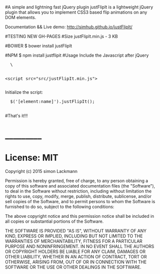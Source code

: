 #A simple and lightning fast jQuery plugin 
  justFlipIt is a lightweight jQuery plugin that allows you to implement CSS3 based flip animations on any DOM elements.  

  Documentation && Live demo: http://simhub.github.io/justFlipIt/  

#TESTING  NEW GH-PAGES
#Size 
    justFlipIt.min.js  -  3 KB
  
#BOWER 
    $ bower install justFlipIt

#NPM
    $ npm install justflipit
#Usage
  Include the Javascript after jQuery
  <pre>
  \<script src="https://ajax.googleapis.com/ajax/libs/jquery/2.1.4/jquery.min.js"></script>
  \<script src="src/justFlipIt.min.js"></script>
  </pre>  
  
  Initialize the script:  
  <pre>
  $('[element:name]').justFlipIt();
  </pre>
  
#That's it!!!  
# _________
# License:  MIT
  Copyright (c) 2015 simon Lackmann
  
  Permission is hereby granted, free of charge, to any person obtaining a copy of this software and associated documentation files (the "Software"), to deal in the Software without restriction, including without limitation the rights to use, copy, modify, merge, publish, distribute, sublicense, and/or sell copies of the Software, and to permit persons to whom the Software is furnished to do so, subject to the following conditions:
 
  The above copyright notice and this permission notice shall be included in all copies or substantial portions of the Software.
  
  THE SOFTWARE IS PROVIDED "AS IS", WITHOUT WARRANTY OF ANY KIND, EXPRESS OR IMPLIED, INCLUDING BUT NOT LIMITED TO THE WARRANTIES OF MERCHANTABILITY, FITNESS FOR A PARTICULAR PURPOSE AND NONINFRINGEMENT. IN NO EVENT SHALL THE AUTHORS OR COPYRIGHT HOLDERS BE LIABLE FOR ANY CLAIM, DAMAGES OR OTHER LIABILITY, WHETHER IN AN ACTION OF CONTRACT, TORT OR OTHERWISE, ARISING FROM, OUT OF OR IN CONNECTION WITH THE SOFTWARE OR THE USE OR OTHER DEALINGS IN THE SOFTWARE.
